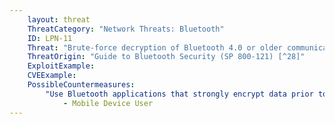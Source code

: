 ```yaml
---
    layout: threat
    ThreatCategory: "Network Threats: Bluetooth"
    ID: LPN-11
    Threat: "Brute-force decryption of Bluetooth 4.0 or older communication due to weak BR/EDR encryption algorithm"
    ThreatOrigin: "Guide to Bluetooth Security (SP 800-121) [^28]"
    ExploitExample:
    CVEExample:
    PossibleCountermeasures:
        "Use Bluetooth applications that strongly encrypt data prior to transmission.":
            - Mobile Device User
---
```

